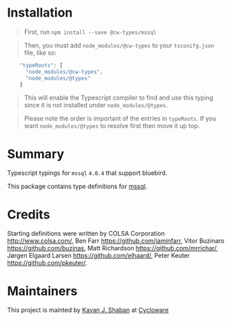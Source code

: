# Installation
 
> First, run `npm install --save @cw-types/mssql`


>Then, you must add `node_modules/@cw-types` to your `tsconifg.json` file, like so:
```javascript
    "typeRoots": [
      "node_modules/@cw-types",
      "node_modules/@types"
    ]
```
> This will enable the Typescript compiler to find and use this typing since it is not installed under `node_modules/@types`.

> Please note the order is important of the entries in `typeRoots`.  If you want `node_modules/@types` to resolve first then move it up top. 

# Summary
 Typescript typings for `mssql` `4.0.4` that support bluebird.

 This package contains type definitions for [mssql](https://github.com/patriksimek/node-mssql).


# Credits
Starting definitions were written by COLSA Corporation <http://www.colsa.com/>, Ben Farr <https://github.com/jaminfarr>, Vitor Buzinaro <https://github.com/buzinas>, Matt Richardson <https://github.com/mrrichar/>, Jørgen Elgaard Larsen <https://github.com/elhaard/>, Peter Keuter <https://github.com/pkeuter/>.

# Maintainers
This project is mainted by [Kavan J. Shaban](https://github.com/kavanshaban) at [Cycloware](https://github.com/cycloware) 
